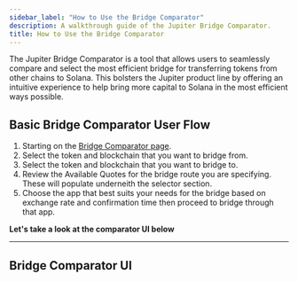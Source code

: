 ```yaml
---
sidebar_label: "How to Use the Bridge Comparator"
description: A walkthrough guide of the Jupiter Bridge Comparator.
title: How to Use the Bridge Comparator
---
```


<head>
    <title>How to use the Bridge Comparator</title>
    <meta name="twitter:card" content="summary" />
</head>

The Jupiter Bridge Comparator is a tool that allows users to seamlessly compare and select the most efficient bridge for transferring tokens from other chains to Solana. This bolsters the Jupiter product line by offering an intuitive experience to help bring more capital to Solana in the most efficient ways possible.

## Basic Bridge Comparator User Flow

1. Starting on the [Bridge Comparator page](https://jup.ag/bridge-compare). 
2. Select the token and blockchain that you want to bridge from.
3. Select the token and blockchain that you want to bridge to.
4. Review the Available Quotes for the bridge route you are specifying. These will populate underneith the selector section.
5. Choose the app that best suits your needs for the bridge based on exchange rate and confirmation time then proceed to bridge through that app.

**Let's take a look at the comparator UI below**

---

## Bridge Comparator UI